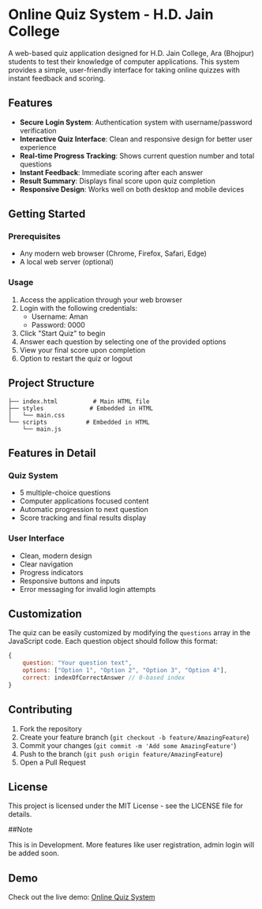 # Online Quiz System - H.D. Jain College

A web-based quiz application designed for H.D. Jain College, Ara (Bhojpur) students to test their knowledge of computer applications. This system provides a simple, user-friendly interface for taking online quizzes with instant feedback and scoring.

## Features

- **Secure Login System**: Authentication system with username/password verification
- **Interactive Quiz Interface**: Clean and responsive design for better user experience
- **Real-time Progress Tracking**: Shows current question number and total questions
- **Instant Feedback**: Immediate scoring after each answer
- **Result Summary**: Displays final score upon quiz completion
- **Responsive Design**: Works well on both desktop and mobile devices


## Getting Started

### Prerequisites
- Any modern web browser (Chrome, Firefox, Safari, Edge)
- A local web server (optional)


### Usage

1. Access the application through your web browser
2. Login with the following credentials:
   - Username: Aman
   - Password: 0000
3. Click "Start Quiz" to begin
4. Answer each question by selecting one of the provided options
5. View your final score upon completion
6. Option to restart the quiz or logout

## Project Structure

```
├── index.html          # Main HTML file
├── styles             # Embedded in HTML
│   └── main.css      
└── scripts           # Embedded in HTML
    └── main.js       
```

## Features in Detail

### Quiz System
- 5 multiple-choice questions
- Computer applications focused content
- Automatic progression to next question
- Score tracking and final results display

### User Interface
- Clean, modern design
- Clear navigation
- Progress indicators
- Responsive buttons and inputs
- Error messaging for invalid login attempts

## Customization

The quiz can be easily customized by modifying the `questions` array in the JavaScript code. Each question object should follow this format:

```javascript
{
    question: "Your question text",
    options: ["Option 1", "Option 2", "Option 3", "Option 4"],
    correct: indexOfCorrectAnswer // 0-based index
}
```

## Contributing

1. Fork the repository
2. Create your feature branch (`git checkout -b feature/AmazingFeature`)
3. Commit your changes (`git commit -m 'Add some AmazingFeature'`)
4. Push to the branch (`git push origin feature/AmazingFeature`)
5. Open a Pull Request

## License

This project is licensed under the MIT License - see the LICENSE file for details.

##Note

This is in Development. More features like user registration, admin login will be added soon.

## Demo
Check out the live demo: [Online Quiz System](https://amankumarswe.github.io/Online-Quiz-System/)
